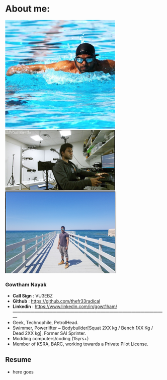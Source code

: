 
# About me:

<div class="row">
  <div class="column">
    <img src="https://github.com/thefr33radical/thefr33radical.github.io/blob/master/docs/images/swim.bmp" width="350" title="Gowtham nayak">
    <img src="https://github.com/thefr33radical/thefr33radical.github.io/blob/master/docs/images/vr_labs_gowtham.png" width="350" title="Gowtham nayak">
     <img src="https://github.com/thefr33radical/thefr33radical.github.io/blob/master/docs/images/github_gowtham.png" width="350" title="Gowtham nayak">
  </div>
  


### Gowtham Nayak
* **Call Sign** : VU3EBZ
* **Github** : https://github.com/thefr33radical
* **Linkedin** : https://www.linkedin.com/in/gowt1ham/
———————————————————————————————————
* Geek, Technophile, PetrolHead.
* Swimmer, Powerlifter ~ Bodybuilder[Squat 2XX kg / Bench 1XX Kg / Dead 2XX kg], Former SAI Sprinter.
* Modding computers/coding (15yrs+)
* Member of KSRA, BARC, working towards a Private Pilot License.

## Resume

* here goes
